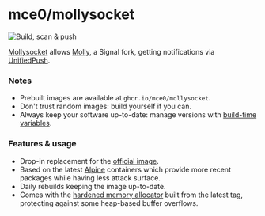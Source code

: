 # mce0/mollysocket

![Build, scan & push](https://github.com/mce0/mollysocket-OCI/actions/workflows/build.yml/badge.svg)

[Mollysocket](https://github.com/mollyim/mollysocket) allows [Molly](https://github.com/mollyim/mollyim-android), a Signal fork, getting notifications via [UnifiedPush](https://unifiedpush.org/).

### Notes
- Prebuilt images are available at `ghcr.io/mce0/mollysocket`.
- Don't trust random images: build yourself if you can.
- Always keep your software up-to-date: manage versions with [build-time variables](https://github.com/mce0/mollysocket-OCI/blob/main/Dockerfile#L1-L3).

### Features & usage
- Drop-in replacement for the [official image](https://github.com/mollyim/mollysocket/pkgs/container/mollysocket).
- Based on the latest [Alpine](https://alpinelinux.org/) containers which provide more recent packages while having less attack surface.
- Daily rebuilds keeping the image up-to-date.
- Comes with the [hardened memory allocator](https://github.com/GrapheneOS/hardened_malloc) built from the latest tag, protecting against some heap-based buffer overflows.